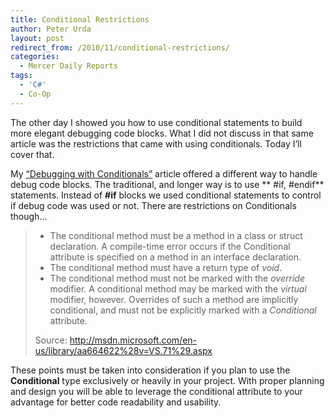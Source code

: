 ```yaml
---
title: Conditional Restrictions
author: Peter Urda
layout: post
redirect_from: /2010/11/conditional-restrictions/
categories:
  - Mercer Daily Reports
tags:
  - 'C#'
  - Co-Op
---
```

The other day I showed you how to use conditional statements to build more elegant debugging code blocks. What I did not discuss in that same article was the restrictions that came with using conditionals. Today I&#8217;ll cover that.

My <a href="http://www.peter-urda.com/2010/11/debugging-with-conditionals" target="_blank">&#8220;Debugging with Conditionals&#8221;</a> article offered a different way to handle debug code blocks. The traditional, and longer way is to use ** #if, #endif** statements. Instead of **#if** blocks we used conditional statements to control if debug code was used or not. There are restrictions on Conditionals though...

>   * The conditional method must be a method in a class or struct declaration. A compile-time error occurs if the Conditional attribute is specified on a method in an interface declaration.
>   * The conditional method must have a return type of *void*.
>   * The conditional method must not be marked with the *override* modifier. A conditional method may be marked with the *virtual* modifier, however. Overrides of such a method are implicitly conditional, and must not be explicitly marked with a *Conditional* attribute.
>
> Source: <a href="http://msdn.microsoft.com/en-us/library/aa664622%28v=VS.71%29.aspx" class="external external_icon" target="_blank">http://msdn.microsoft.com/en-us/library/aa664622%28v=VS.71%29.aspx</a>

These points must be taken into consideration if you plan to use the **Conditional** type exclusively or heavily in your project. With proper planning and design you will be able to leverage the conditional attribute to your advantage for better code readability and usability.
